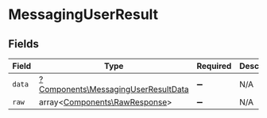 # MessagingUserResult


## Fields

| Field                                                                                     | Type                                                                                      | Required                                                                                  | Description                                                                               |
| ----------------------------------------------------------------------------------------- | ----------------------------------------------------------------------------------------- | ----------------------------------------------------------------------------------------- | ----------------------------------------------------------------------------------------- |
| `data`                                                                                    | [?Components\MessagingUserResultData](../../Models/Components/MessagingUserResultData.md) | :heavy_minus_sign:                                                                        | N/A                                                                                       |
| `raw`                                                                                     | array<[Components\RawResponse](../../Models/Components/RawResponse.md)>                   | :heavy_minus_sign:                                                                        | N/A                                                                                       |